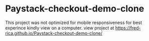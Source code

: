 # Paystack-checkout-demo-clone
This project was not optimized for mobile responsiveness for best experince kindly view on a computer.
view project at https://fred-rica.github.io/Paystack-checkout-demo-clone/